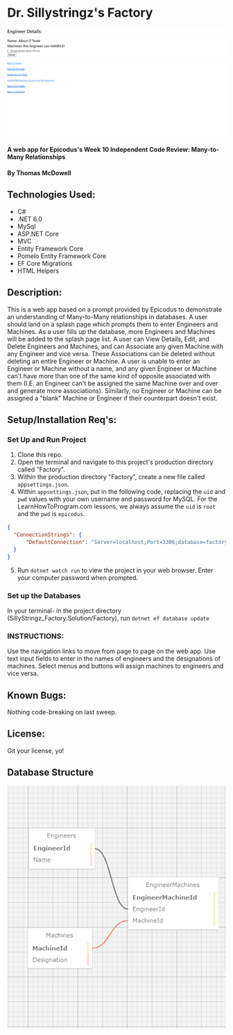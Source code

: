 # Dr. Sillystringz's Factory

![gif of webpage in action](./Factory/wwwroot/img/SillyFactory.gif)
#### A web app for Epicodus's Week 10 Independent Code Review: Many-to-Many Relationships 

#### By Thomas McDowell

## Technologies Used:
* C#
* .NET 6.0
* MySql
* ASP.NET Core
* MVC
* Entity Framework Core
* Pomelo Entity Framework Core
* EF Core Migrations
* HTML Helpers

## Description:
This is a web app based on a prompt provided by Epicodus to demonstrate an understanding of Many-to-Many relationships in databases. A user should land on a splash page which prompts them to enter Engineers and Machines. As a user fills up the database, more Engineers and Machines will be added to the splash page list. A user can View Details, Edit, and Delete Engineers and Machines, and can Associate any given Machine with any Engineer and vice versa. These Associations can be deleted without deleting an entire Engineer or Machine. A user is unable to enter an Engineer or Machine without a name, and any given Engineer or Machine can't have more than one of the same kind of opposite associated with them (I.E. an Engineer can't be assigned the same Machine over and over and generate more associations). Similarly, no Engineer or Machine can be assigned a "blank" Machine or Engineer if their counterpart doesn't exist. 

## Setup/Installation Req's:
### Set Up and Run Project
1. Clone this repo.
2. Open the terminal and navigate to this project's production directory called "Factory".
3. Within the production directory "Factory", create a new file called `appsettings.json`.
4. Within `appsettings.json`, put in the following code, replacing the `uid` and `pwd` values with your own username and password for MySQL. For the LearnHowToProgram.com lessons, we always assume the `uid` is `root` and the `pwd` is `epicodus`.

```json
{
  "ConnectionStrings": {
      "DefaultConnection": "Server=localhost;Port=3306;database=factory;uid=[YOUR SQL USERNAME];pwd=[YOUR SQL PASSWORD];"
  }
}
```
5. Run ```dotnet watch run``` to view the project in your web browser. Enter your computer password when prompted.

### Set up the Databases

In your terminal- in the project directory (SillyStringz_Factory.Solution/Factory), run ```dotnet ef database update```



### INSTRUCTIONS:
Use the navigation links to move from page to page on the web app. Use text input fields to enter in the names of engineers and the designations of machines. Select menus and buttons will assign machines to engineers and vice versa.

## Known Bugs:
Nothing code-breaking on last sweep.

## License:
Git your license, yo!

## Database Structure
![image of schema connections](./Factory/wwwroot/img/Database_Factory.png)
